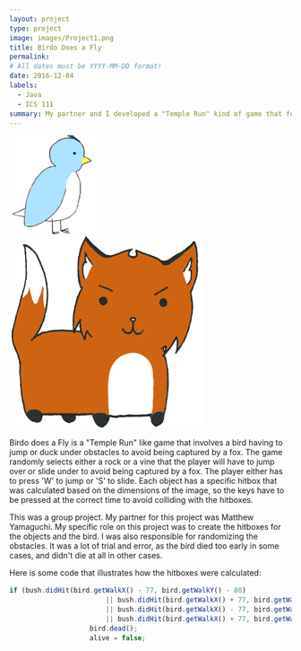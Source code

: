 ```yaml
---
layout: project
type: project
image: images/Project1.png
title: Birdo Does a Fly
permalink: 
# All dates must be YYYY-MM-DD format!
date: 2016-12-04
labels:
  - Java
  - ICS 111
summary: My partner and I developed a "Temple Run" kind of game that follows a bird trying to escape a fox.
---
```


<div class="ui small rounded images">
  <img class="ui image" src="../images/Bird.png">
  <img class="ui image" src="../images/fox_edit1.png">
</div>

Birdo does a Fly is a "Temple Run" like game that involves a bird having to jump or duck under obstacles to avoid being captured by a fox. The game randomly selects either a rock or a vine that the player will have to jump over or slide under to avoid being captured by a fox. The player either has to press 'W' to jump or 'S' to slide. Each object has a specific hitbox that was calculated based on the dimensions of the image, so the keys have to be pressed at the correct time to avoid colliding with the hitboxes.

This was a group project. My partner for this project was Matthew Yamaguchi. My specific role on this project was to create the hitboxes for the objects and the bird. I was also responsible for randomizing the obstacles. It was a lot of trial and error, as the bird died too early in some cases, and didn't die at all in other cases.

Here is some code that illustrates how the hitboxes were calculated:

```js
if (bush.didHit(bird.getWalkX() - 77, bird.getWalkY() - 88)
						|| bush.didHit(bird.getWalkX() + 77, bird.getWalkY() - 88)
						|| bush.didHit(bird.getWalkX() - 77, bird.getWalkY() + 88)
						|| bush.didHit(bird.getWalkX() + 77, bird.getWalkY() + 88)) {
					bird.dead();
					alive = false;
```




